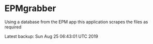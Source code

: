 # EPMgrabber
Using a database from the EPM app this application scrapes the files as required


Latest backup: Sun Aug 25 06:43:01 UTC 2019
